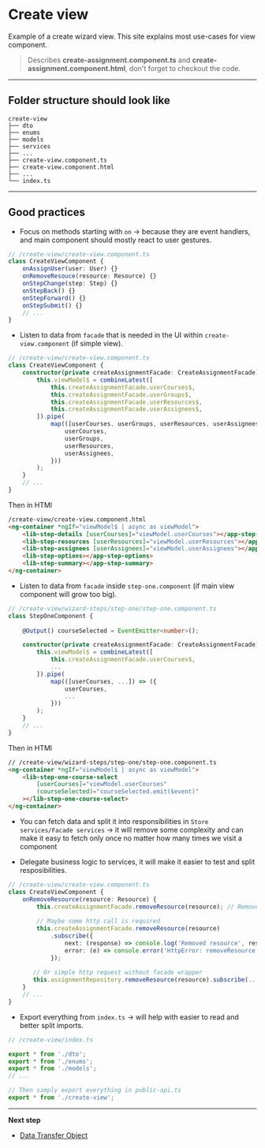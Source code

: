 # Create view

Example of a create wizard view. This site explains most use-cases for view component.

> Describes **create-assignment.component.ts** and **create-assignment.component.html**, don't forget to checkout the code.

***
## Folder structure should look like
```
create-view
├── dto
├── enums
├── models
├── services
├── ...
├── create-view.component.ts
├── create-view.component.html
├── ...
└── index.ts
```
***
## Good practices
* Focus on methods starting with `on` &rarr; because they are event handlers, and main component should mostly react to user gestures.
```typescript
// /create-view/create-view.component.ts
class CreateViewComponent {
    onAssignUser(user: User) {}
    onRemoveResouce(resource: Resource) {}
    onStepChange(step: Step) {}
    onStepBack() {}
    onStepForward() {}
    onStepSubmit() {}
    // ...
}
```

* Listen to data from `facade` that is needed in the UI within `create-view.component` (if simple view).
```typescript
// /create-view/create-view.component.ts
class CreateViewComponent {
    constructor(private createAssignmentFacade: CreateAssignmentFacade) {
        this.viewModel$ = combineLatest([
            this.createAssignmentFacade.userCourses$,
            this.createAssignmentFacade.userGroups$,
            this.createAssignmentFacade.userResources$,
            this.createAssignmentFacade.userAssignees$,
        ]).pipe(
            map(([userCourses, userGroups, userResources, userAssignees]) => ({
                userCourses,
                userGroups,
                userResources,
                userAssignees,
            }))
        );
    }
    // ...
}
```

Then in HTMl
```html
/create-view/create-view.component.html
<ng-container *ngIf="viewModel$ | async as viewModel">
    <lib-step-details [userCourses]="viewModel.userCourses"></app-step-details>
    <lib-step-resources [userResources]="viewModel.userResources"></app-step-resources>
    <lib-step-assignees [userAssignees]="viewModel.userAssignees"></app-step-assignees>
    <lib-step-options></app-step-options>
    <lib-step-summary></app-step-summary>
</ng-container>
```


* Listen to data from `facade` inside `step-one.component` (if main view component will grow too big).
```typescript
// /create-view/wizard-steps/step-one/step-one.component.ts
class StepOneComponent {
    
    @Output() courseSelected = EventEmitter<number>();

    constructor(private createAssignmentFacade: CreateAssignmentFacade) {
        this.viewModel$ = combineLatest([
            this.createAssignmentFacade.userCourses$,
            ...
        ]).pipe(
            map(([userCourses, ...]) => ({
                userCourses,
                ...
            }))
        );
    }
    // ...
}
```

Then in HTMl
```html
// /create-view/wizard-steps/step-one/step-one.component.ts
<ng-container *ngIf="viewModel$ | async as viewModel">
    <lib-step-one-course-select
        [userCourses]="viewModel.userCourses"
        (courseSelected)="courseSelected.emit($event)"
    ></lib-step-one-course-select>
</ng-container>
```

* You can fetch data and split it into responsibilities in `Store services/Facade services` &rarr; it will remove some complexity and can make it easy to fetch only once no matter how many times we visit a component

* Delegate business logic to services, it will make it easier to test and split resposibilities.
```typescript
// /create-view/create-view.component.ts
class CreateViewComponent {
    onRemoveResource(resource: Resource) {
        this.createAssignmentFacade.removeResource(resource); // Remove resource from store
        
        // Maybe some http call is required
        this.createAssignmentFacade.removeResource(resource)
            .subscribe({
                next: (response) => console.log('Removed resource', response.resource.id),
                error: (e) => console.error('HttpError: removeResource', e);
            });
            
       // Or simple http request without facade wrapper
       this.assignmentRepository.removeResource(resource).subscribe(...)
    }
    // ...
}
```

* Export everything from `index.ts` &rarr; will help with easier to read and better split imports.
```typescript
// /create-view/index.ts

export * from './dto';
export * from './enums';
export * from './models';
// ...

// Then simply export everything in public-api.ts
export * from './create-view';
```

***

**Next step**
* [Data Transfer Object](https://github.com/Walikuperek/Learn-Facade-Service/tree/master/lib-usage-example/create-view/dto)
